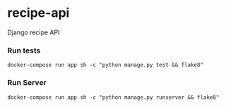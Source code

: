# recipe-api
Django recipe API

### Run tests
```
docker-compose run app sh -c "python manage.py test && flake8"
```

### Run Server
```
docker-compose run app sh -c "python manage.py runserver && flake8"
```